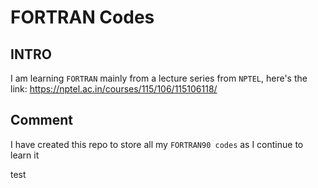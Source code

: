 # FORTRAN Codes

## INTRO
I am learning `FORTRAN` mainly from a lecture series from `NPTEL`, here's the link:
https://nptel.ac.in/courses/115/106/115106118/

## Comment
I have created this repo to store all my `FORTRAN90 codes` as I continue to learn it


test
